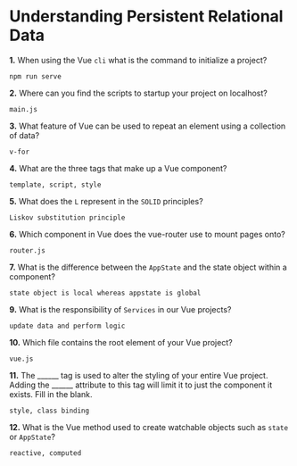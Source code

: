 # Understanding Persistent Relational Data

**1.** When using the Vue `cli` what is the command to initialize a project?
<!-- enter you answer in the space below -->
```
npm run serve
```
**2.** Where can you find the scripts to startup your project on localhost?
<!-- enter you answer in the space below -->
```
main.js
```
**3.** What feature of Vue can be used to repeat an element using a collection of data?
<!-- enter you answer in the space below -->
```
v-for
```
**4.** What are the three tags that make up a Vue component?
<!-- enter you answer in the space below -->
```
template, script, style
```
**5.** What does the `L` represent in the `SOLID` principles?
<!-- enter you answer in the space below -->
```
Liskov substitution principle
```
**6.** Which component in Vue does the vue-router use to mount pages onto?
<!-- enter you answer in the space below -->
```
router.js
```
**7.** What is the difference between the `AppState` and the state object within a component?
<!-- enter you answer in the space below -->
```
state object is local whereas appstate is global
```
**9.** What is the responsibility of `Services` in our Vue projects?
<!-- enter you answer in the space below -->
```
update data and perform logic
```
**10.** Which file contains the root element of your Vue project?
<!-- enter you answer in the space below -->
```
vue.js
```
**11.** The ______ tag is used to alter the styling of your entire Vue project.  Adding the ______ attribute to this tag will limit it to just the component it exists.  Fill in the blank.
<!-- enter you answer in the space below -->
```
style, class binding
```
**12.** What is the Vue method used to create watchable objects such as `state` or `AppState`?
<!-- enter you answer in the space below -->
```
reactive, computed
```